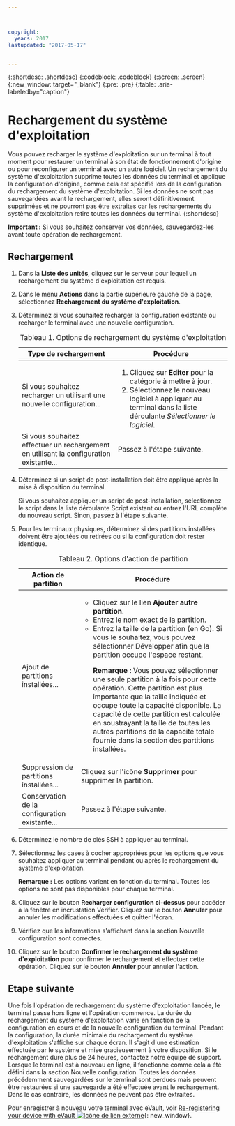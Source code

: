 ```yaml
---



copyright:
  years: 2017
lastupdated: "2017-05-17"


---
```


{:shortdesc: .shortdesc}
{:codeblock: .codeblock}
{:screen: .screen}
{:new_window: target="_blank"}
{:pre: .pre}
{:table: .aria-labeledby="caption"}

#  Rechargement du système d'exploitation
Vous pouvez recharger le système d'exploitation sur un terminal à tout moment pour restaurer un terminal à son état de fonctionnement d'origine ou pour reconfigurer un terminal avec un autre logiciel. Un rechargement du système d'exploitation supprime toutes les données du terminal et applique la configuration d'origine, comme cela est spécifié lors de la configuration du rechargement du système d'exploitation. Si les données ne sont pas sauvegardées avant le rechargement, elles seront définitivement supprimées et ne pourront pas être extraites car les rechargements du système d'exploitation retire toutes les données du terminal.
{:shortdesc}

**Important :** Si vous souhaitez conserver vos données, sauvegardez-les avant toute opération de rechargement.

## Rechargement
1. Dans la **Liste des unités**, cliquez sur le serveur pour lequel un rechargement du système d'exploitation est requis.
2. Dans le menu **Actions** dans la partie supérieure gauche de la page, sélectionnez **Rechargement du système d'exploitation**.
3. Déterminez si vous souhaitez recharger la configuration existante ou recharger le terminal avec une nouvelle configuration.

   <table>
   <CAPTION>Tableau 1. Options de rechargement du système d'exploitation</CAPTION>
   <THEAD>
   <TR>
   <th>Type de rechargement</th>
   <th>Procédure</th>
   </TR>
   </THEAD>
   <TBODY>
   <tr>
   <td>Si vous souhaitez recharger un utilisant une nouvelle configuration...</td>
   <td>
   <ol>
   <li>Cliquez sur <b>Editer</b> pour la catégorie à mettre à jour.</li>
   <li>Sélectionnez le nouveau logiciel à appliquer au terminal dans la liste déroulante <i>Sélectionner le logiciel</i>.</li>
   </ol>
   </td>
   </tr>
   <tr>
   <td>Si vous souhaitez effectuer un rechargement en utilisant la configuration existante...</td>
   <td>Passez à l'étape suivante.</td>
   </tr>
   </TBODY>
   </table>

4. Déterminez si un script de post-installation doit être appliqué après la mise à disposition du terminal.

   Si vous souhaitez appliquer un script de post-installation, sélectionnez le script dans la liste déroulante Script existant ou entrez l'URL complète du nouveau script.  Sinon, passez à l'étape suivante.

5. Pour les terminaux physiques, déterminez si des partitions installées doivent être ajoutées ou retirées ou si la configuration doit rester identique.
   
   <table>
   <CAPTION>Tableau 2. Options d'action de partition</CAPTION>
   <THEAD>
   <TR>
   <th>Action de partition</th>
   <th>Procédure</th>
   </TR>
   </THEAD>
   <TBODY>
   <tr>
   <td>Ajout de partitions installées...</td>
   <td>
   <ul>
   <li>Cliquez sur le lien <b>Ajouter autre partition</b>.</li>
   <li>Entrez le nom exact de la partition.</li>
   <li>Entrez la taille de la partition (en Go). Si vous le souhaitez, vous pouvez sélectionner Développer afin que la partition occupe l'espace restant.
   <p><b>Remarque :</b> Vous pouvez sélectionner une seule partition à la fois pour cette opération. Cette partition est plus importante que la taille indiquée et occupe toute la capacité disponible. La capacité de cette partition est calculée en soustrayant la taille de toutes les autres partitions de la capacité totale fournie dans la section des partitions installées.</p>
   </li>
   </ul>
   </td>
   </tr>
   <tr>
   <td>Suppression de partitions installées...</td>
   <td>Cliquez sur l'icône <b>Supprimer</b> pour supprimer la partition.</td>
   </tr>
   <tr>
   <td>Conservation de la configuration existante...</td>
   <td>Passez à l'étape suivante.</td>
   </tr>
   </TBODY>
   </table>
    
6. Déterminez le nombre de clés SSH à appliquer au terminal.

7. Sélectionnez les cases à cocher appropriées pour les options que vous souhaitez appliquer au terminal pendant ou après le rechargement du système d'exploitation.

   **Remarque :** Les options varient en fonction du terminal. Toutes les options ne sont pas disponibles pour chaque terminal.

8. Cliquez sur le bouton **Recharger configuration ci-dessus** pour accéder à la fenêtre en incrustation Vérifier. Cliquez sur le bouton **Annuler** pour annuler les modifications effectuées et quitter l'écran.

9. Vérifiez que les informations s'affichant dans la section Nouvelle configuration sont correctes.  

10. Cliquez sur le bouton **Confirmer le rechargement du système d'exploitation** pour confirmer le rechargement et effectuer cette opération. Cliquez sur le bouton **Annuler** pour annuler l'action.

## Etape suivante
Une fois l'opération de rechargement du système d'exploitation lancée, le terminal passe hors ligne et l'opération commence.
La durée du rechargement du système d'exploitation varie en fonction de la configuration en cours et de la nouvelle configuration du terminal.
Pendant la configuration, la durée minimale du rechargement du système d'exploitation s'affiche sur chaque écran.
Il s'agit d'une estimation effectuée par le système et mise gracieusement à votre disposition. Si le rechargement dure plus de 24 heures,
contactez notre équipe de support. Lorsque le terminal est à nouveau en ligne, il fonctionne comme cela a été défini dans la section Nouvelle configuration. Toutes les données précédemment sauvegardées sur le terminal sont perdues mais peuvent être restaurées si une sauvegarde a été effectuée avant le rechargement.
Dans le cas contraire, les données ne peuvent pas être extraites.
 
Pour enregistrer à nouveau votre terminal avec eVault, voir [Re-registering your device with eVault ![Icône de lien externe](../icons/launch-glyph.svg "Icône de lien externe")](https://knowledgelayer.softlayer.com/procedure/how-do-i-re-register-evault){: new_window}.
